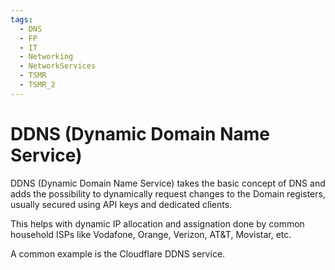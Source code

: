 ```yaml
---
tags:
  - DNS
  - FP
  - IT
  - Networking
  - NetworkServices
  - TSMR
  - TSMR_2
---
```

# DDNS (Dynamic Domain Name Service)
DDNS (Dynamic Domain Name Service) takes the basic concept of DNS and adds the possibility to dynamically request changes to the Domain registers, usually secured using API keys and dedicated clients.

This helps with dynamic IP allocation and assignation done by common household ISPs like Vodafone, Orange, Verizon, AT&T, Movistar, etc.

A common example is the Cloudflare DDNS service.